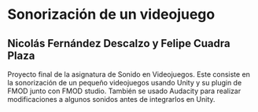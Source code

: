 # Sonorización de un videojuego
## Nicolás Fernández Descalzo y Felipe Cuadra Plaza
Proyecto final de la asignatura de Sonido en Videojuegos. Este consiste en la sonorización de un pequeño videojuegos usando Unity y su plugin de FMOD junto con FMOD studio. También se usado Audacity para realizar modificaciones a algunos sonidos antes de integrarlos en Unity.
